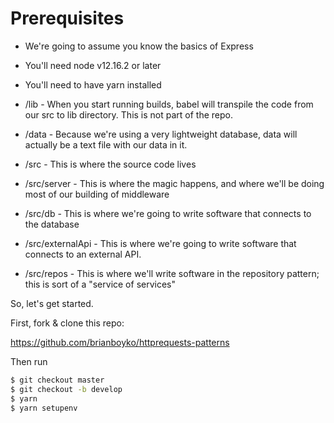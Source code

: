 # Prerequisites

- We're going to assume you know the basics of Express
- You'll need node v12.16.2 or later
- You'll need to have yarn installed

- /lib - When you start running builds, babel will transpile the code from our src to lib directory. This is not part of the repo.
- /data - Because we're using a very lightweight database, data will actually be a text file with our data in it.
- /src - This is where the source code lives
- /src/server - This is where the magic happens, and where we'll be doing most of our building of middleware
- /src/db - This is where we're going to write software that connects to the database
- /src/externalApi - This is where we're going to write software that connects to an external API.
- /src/repos - This is where we'll write software in the repository pattern; this is sort of a "service of services"

So, let's get started.

First, fork & clone this repo:

https://github.com/brianboyko/httprequests-patterns

Then run

```bash
$ git checkout master
$ git checkout -b develop
$ yarn
$ yarn setupenv
```
